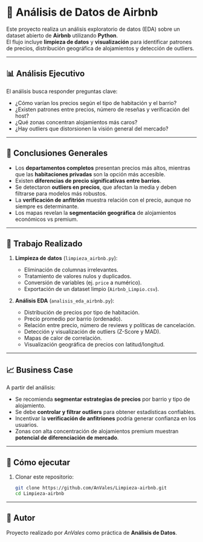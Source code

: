 # 🏡 Análisis de Datos de Airbnb

Este proyecto realiza un análisis exploratorio de datos (EDA) sobre un dataset abierto de **Airbnb** utilizando **Python**.  
El flujo incluye **limpieza de datos** y **visualización** para identificar patrones de precios, distribución geográfica de alojamientos y detección de outliers.

---

## 📊 Análisis Ejecutivo
El análisis busca responder preguntas clave:
- ¿Cómo varían los precios según el tipo de habitación y el barrio?
- ¿Existen patrones entre precios, número de reseñas y verificación del host?
- ¿Qué zonas concentran alojamientos más caros?
- ¿Hay outliers que distorsionen la visión general del mercado?

---

## 📌 Conclusiones Generales
- Los **departamentos completos** presentan precios más altos, mientras que las **habitaciones privadas** son la opción más accesible.  
- Existen **diferencias de precio significativas entre barrios**.  
- Se detectaron **outliers en precios**, que afectan la media y deben filtrarse para modelos más robustos.  
- La **verificación de anfitrión** muestra relación con el precio, aunque no siempre es determinante.  
- Los mapas revelan la **segmentación geográfica** de alojamientos económicos vs premium.  

---

## 🔧 Trabajo Realizado
1. **Limpieza de datos** (`limpieza_airbnb.py`):
   - Eliminación de columnas irrelevantes.
   - Tratamiento de valores nulos y duplicados.
   - Conversión de variables (ej. `price` a numérico).
   - Exportación de un dataset limpio (`Airbnb_Limpio.csv`).

2. **Análisis EDA** (`analisis_eda_airbnb.py`):
   - Distribución de precios por tipo de habitación.
   - Precio promedio por barrio (ordenado).
   - Relación entre precio, número de reviews y políticas de cancelación.
   - Detección y visualización de outliers (Z-Score y MAD).
   - Mapas de calor de correlación.
   - Visualización geográfica de precios con latitud/longitud.

---

## 📈 Business Case
A partir del análisis:
- Se recomienda **segmentar estrategias de precios** por barrio y tipo de alojamiento.  
- Se debe **controlar y filtrar outliers** para obtener estadísticas confiables.  
- Incentivar la **verificación de anfitriones** podría generar confianza en los usuarios.  
- Zonas con alta concentración de alojamientos premium muestran **potencial de diferenciación de mercado**.  

---

## 🚀 Cómo ejecutar
1. Clonar este repositorio:
   ```bash
   git clone https://github.com/AnVales/Limpieza-airbnb.git
   cd Limpieza-airbnb

---

## 📌 Autor
Proyecto realizado por *AnVales* como práctica de **Análisis de Datos**.
